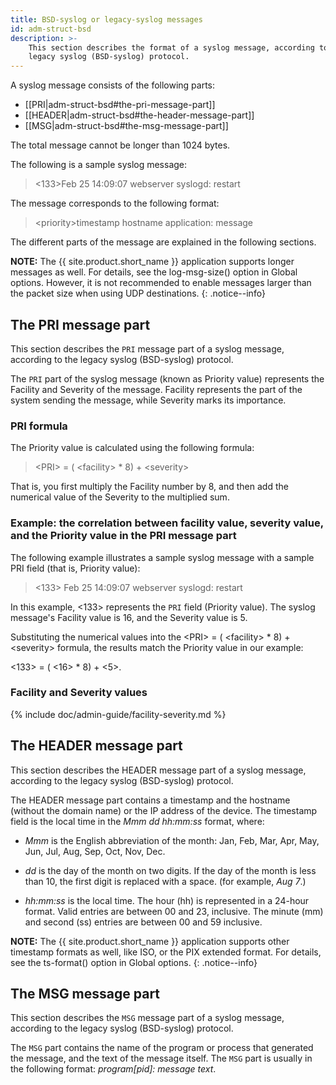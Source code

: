 ```yaml
---
title: BSD-syslog or legacy-syslog messages
id: adm-struct-bsd
description: >-
    This section describes the format of a syslog message, according to the
    legacy syslog (BSD-syslog) protocol.
---
```


A syslog message consists of the following parts:

- [[PRI|adm-struct-bsd#the-pri-message-part]]
- [[HEADER|adm-struct-bsd#the-header-message-part]]
- [[MSG|adm-struct-bsd#the-msg-message-part]]

The total message cannot be longer than 1024 bytes.

The following is a sample syslog message:

><133>Feb 25 14:09:07 webserver syslogd: restart

The message corresponds to the following format:

>\<priority\>timestamp hostname application: message

The different parts of the message are explained in the following
sections.

**NOTE:** The {{ site.product.short_name }} application
supports longer messages as well. For details, see the log-msg-size()
option in Global options.
However, it is not recommended to enable messages larger than the packet
size when using UDP destinations.
{: .notice--info}

## The PRI message part

This section describes the `PRI` message part of a syslog message, according to the
legacy syslog (BSD-syslog) protocol.

The `PRI` part of the syslog message (known as Priority value) represents
the Facility and Severity of the message. Facility represents the part
of the system sending the message, while Severity marks its importance.

### PRI formula

The Priority value is calculated using the following formula:

>\<PRI\> = ( \<facility\> * 8) + \<severity\>

That is, you first multiply the Facility number by 8, and then add the
numerical value of the Severity to the multiplied sum.

### Example: the correlation between facility value, severity value, and the Priority value in the PRI message part

The following example illustrates a sample syslog message with a sample
PRI field (that is, Priority value):

>\<133\> Feb 25 14:09:07 webserver syslogd: restart

In this example, \<133\> represents the `PRI` field (Priority value). The
syslog message\'s Facility value is 16, and the Severity value is 5.

Substituting the numerical values into the \<PRI\> = ( \<facility\> \*
8) + \<severity\> formula, the results match the Priority value in our
example:

\<133\> = ( \<16\> \* 8) + \<5\>.

### Facility and Severity values

{% include doc/admin-guide/facility-severity.md %}

## The HEADER message part

This section describes the HEADER message part of a syslog message, according to the legacy syslog (BSD-syslog) protocol.

The HEADER message part contains a timestamp and the hostname (without
the domain name) or the IP address of the device. The timestamp field is
the local time in the *Mmm dd hh:mm:ss* format, where:

- *Mmm* is the English abbreviation of the month: Jan, Feb, Mar, Apr,
    May, Jun, Jul, Aug, Sep, Oct, Nov, Dec.

- *dd* is the day of the month on two digits. If the day of the month
    is less than 10, the first digit is replaced with a space. (for
    example, *Aug 7*.)

- *hh:mm:ss* is the local time. The hour (hh) is represented in a
    24-hour format. Valid entries are between 00 and 23, inclusive. The
    minute (mm) and second (ss) entries are between 00 and 59 inclusive.

**NOTE:** The {{ site.product.short_name }} application
supports other timestamp formats as well, like ISO, or the PIX extended
format. For details, see the ts-format() option in Global options.
{: .notice--info}

## The MSG message part

This section describes the `MSG` message part of a syslog message, according to
the legacy syslog (BSD-syslog) protocol.

The `MSG` part contains the name of the program or process that generated
the message, and the text of the message itself. The `MSG` part is usually
in the following format: *program\[pid\]: message text*.
